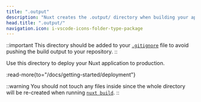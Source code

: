 ```yaml
---
title: ".output"
description: "Nuxt creates the .output/ directory when building your application for production."
head.title: ".output/"
navigation.icon: i-vscode-icons-folder-type-package
---
```


::important
This directory should be added to your [`.gitignore`](/docs/4.x/guide/directory-structure/gitignore) file to avoid pushing the build output to your repository.
::

Use this directory to deploy your Nuxt application to production.

:read-more{to="/docs/getting-started/deployment"}

::warning
You should not touch any files inside since the whole directory will be re-created when running [`nuxt build`](/docs/4.x/api/commands/build).
::
